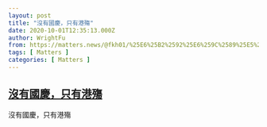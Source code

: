 ```yaml
---
layout: post
title: "沒有國慶，只有港殤"
date: 2020-10-01T12:35:13.000Z
author: WrightFu
from: https://matters.news/@fkh01/%25E6%25B2%2592%25E6%259C%2589%25E5%259C%258B%25E6%2585%25B6-%25E5%258F%25AA%25E6%259C%2589%25E6%25B8%25AF%25E6%25AE%25A4-bafyreihsporjjy7gj7et2bzndoyctmia3ljh7b5e7swcpung2g3hh55fju
tags: [ Matters ]
categories: [ Matters ]
---
```

<!--1601555713000-->
[沒有國慶，只有港殤](https://matters.news/@fkh01/%25E6%25B2%2592%25E6%259C%2589%25E5%259C%258B%25E6%2585%25B6-%25E5%258F%25AA%25E6%259C%2589%25E6%25B8%25AF%25E6%25AE%25A4-bafyreihsporjjy7gj7et2bzndoyctmia3ljh7b5e7swcpung2g3hh55fju)
------

<div>
沒有國慶，只有港殤
</div>
